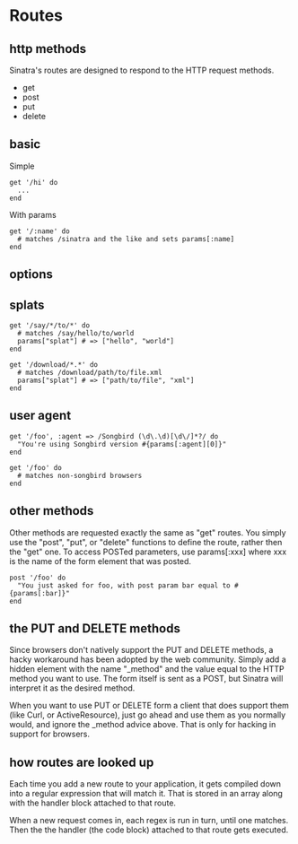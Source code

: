 Routes
======

http methods
------------
Sinatra's routes are designed to respond to the HTTP request methods.  

* get
* post
* put
* delete



basic
-----
Simple

	get '/hi' do
	  ...
	end

With params

	get '/:name' do
	  # matches /sinatra and the like and sets params[:name]
	end

options
-------

splats
------
	get '/say/*/to/*' do
	  # matches /say/hello/to/world
	  params["splat"] # => ["hello", "world"]
	end

	get '/download/*.*' do
	  # matches /download/path/to/file.xml
	  params["splat"] # => ["path/to/file", "xml"]
	end


user agent
----------
	get '/foo', :agent => /Songbird (\d\.\d)[\d\/]*?/ do
	  "You're using Songbird version #{params[:agent][0]}"
	end

	get '/foo' do
	  # matches non-songbird browsers
	end

other methods
-------------
Other methods are requested exactly the same as "get" routes.  You simply use
the "post", "put", or "delete" functions to define the route, rather then the
"get" one.  To access POSTed parameters, use params[:xxx] where xxx is the name
of the form element that was posted.

    post '/foo' do
      "You just asked for foo, with post param bar equal to #{params[:bar]}"
    end


the PUT and DELETE methods
--------------------------
Since browsers don't natively support the PUT and DELETE methods, a hacky
workaround has been adopted by the web community.  Simply add a hidden element
with the name "\_method" and the value equal to the HTTP method you want to use.
The form itself is sent as a POST, but Sinatra will interpret it as the desired
method.  

When you want to use PUT or DELETE form a client that does support them (like
Curl, or ActiveResource), just go ahead and use them as you normally would, and
ignore the \_method advice above.  That is only for hacking in support for
browsers.

how routes are looked up
------------------------
Each time you add a new route to your application, it gets compiled down into a
regular expression that will match it.  That is stored in an array along with
the handler block attached to that route.

When a new request comes in, each regex is run in turn, until one matches.  Then
the the handler (the code block) attached to that route gets executed.


